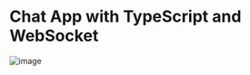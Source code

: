 # Chat App with TypeScript and WebSocket
![image](https://github.com/Aldanito/ytb-chat/assets/111426307/fb5c0f92-d853-42e5-99fc-cdcef67d7bbd)
